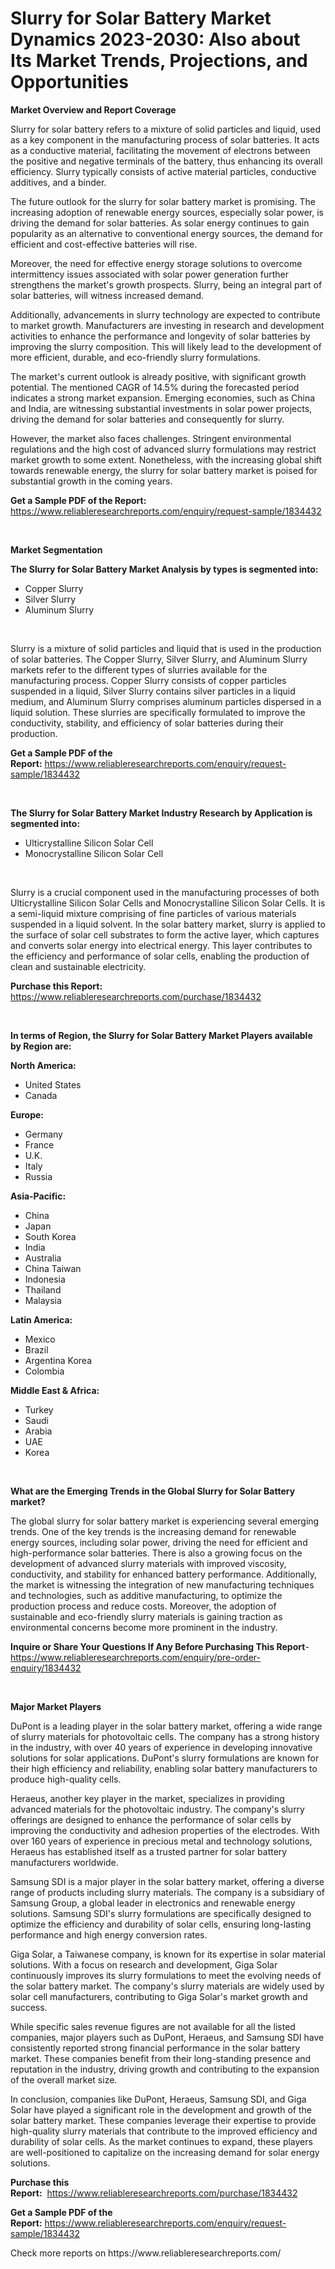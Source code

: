 <p><h1>Slurry for Solar Battery Market Dynamics 2023-2030: Also about Its Market Trends, Projections, and Opportunities</h1></p><p><strong>Market Overview and Report Coverage</strong></p>
<p><p>Slurry for solar battery refers to a mixture of solid particles and liquid, used as a key component in the manufacturing process of solar batteries. It acts as a conductive material, facilitating the movement of electrons between the positive and negative terminals of the battery, thus enhancing its overall efficiency. Slurry typically consists of active material particles, conductive additives, and a binder.</p><p>The future outlook for the slurry for solar battery market is promising. The increasing adoption of renewable energy sources, especially solar power, is driving the demand for solar batteries. As solar energy continues to gain popularity as an alternative to conventional energy sources, the demand for efficient and cost-effective batteries will rise.</p><p>Moreover, the need for effective energy storage solutions to overcome intermittency issues associated with solar power generation further strengthens the market's growth prospects. Slurry, being an integral part of solar batteries, will witness increased demand.</p><p>Additionally, advancements in slurry technology are expected to contribute to market growth. Manufacturers are investing in research and development activities to enhance the performance and longevity of solar batteries by improving the slurry composition. This will likely lead to the development of more efficient, durable, and eco-friendly slurry formulations.</p><p>The market's current outlook is already positive, with significant growth potential. The mentioned CAGR of 14.5% during the forecasted period indicates a strong market expansion. Emerging economies, such as China and India, are witnessing substantial investments in solar power projects, driving the demand for solar batteries and consequently for slurry.</p><p>However, the market also faces challenges. Stringent environmental regulations and the high cost of advanced slurry formulations may restrict market growth to some extent. Nonetheless, with the increasing global shift towards renewable energy, the slurry for solar battery market is poised for substantial growth in the coming years.</p></p>
<p><strong>Get a Sample PDF of the Report:</strong> <a href="https://www.reliableresearchreports.com/enquiry/request-sample/1834432">https://www.reliableresearchreports.com/enquiry/request-sample/1834432</a></p>
<p>&nbsp;</p>
<p><strong>Market Segmentation</strong></p>
<p><strong>The Slurry for Solar Battery Market Analysis by types is segmented into:</strong></p>
<p><ul><li>Copper Slurry</li><li>Silver Slurry</li><li>Aluminum Slurry</li></ul></p>
<p>&nbsp;</p>
<p><p>Slurry is a mixture of solid particles and liquid that is used in the production of solar batteries. The Copper Slurry, Silver Slurry, and Aluminum Slurry markets refer to the different types of slurries available for the manufacturing process. Copper Slurry consists of copper particles suspended in a liquid, Silver Slurry contains silver particles in a liquid medium, and Aluminum Slurry comprises aluminum particles dispersed in a liquid solution. These slurries are specifically formulated to improve the conductivity, stability, and efficiency of solar batteries during their production.</p></p>
<p><strong>Get a Sample PDF of the Report:</strong>&nbsp;<a href="https://www.reliableresearchreports.com/enquiry/request-sample/1834432">https://www.reliableresearchreports.com/enquiry/request-sample/1834432</a></p>
<p>&nbsp;</p>
<p><strong>The Slurry for Solar Battery Market Industry Research by Application is segmented into:</strong></p>
<p><ul><li>Ulticrystalline Silicon Solar Cell</li><li>Monocrystalline Silicon Solar Cell</li></ul></p>
<p>&nbsp;</p>
<p><p>Slurry is a crucial component used in the manufacturing processes of both Ulticrystalline Silicon Solar Cells and Monocrystalline Silicon Solar Cells. It is a semi-liquid mixture comprising of fine particles of various materials suspended in a liquid solvent. In the solar battery market, slurry is applied to the surface of solar cell substrates to form the active layer, which captures and converts solar energy into electrical energy. This layer contributes to the efficiency and performance of solar cells, enabling the production of clean and sustainable electricity.</p></p>
<p><strong>Purchase this Report:</strong>&nbsp; <a href="https://www.reliableresearchreports.com/purchase/1834432">https://www.reliableresearchreports.com/purchase/1834432</a></p>
<p>&nbsp;</p>
<p><strong>In terms of Region, the Slurry for Solar Battery Market Players available by Region are:</strong></p>
<p>
    <p> <strong> North America: </strong>
        <ul>
            <li>United States</li>
            <li>Canada</li>
        </ul>
        </p> 
    <p> <strong> Europe: </strong>
        <ul>
            <li>Germany</li>
            <li>France</li>
            <li>U.K.</li>
            <li>Italy</li>
            <li>Russia</li>
        </ul>
        </p> 
    <p> <strong> Asia-Pacific: </strong>
        <ul>
            <li>China</li>
            <li>Japan</li>
            <li>South Korea</li>
            <li>India</li>
            <li>Australia</li>
            <li>China Taiwan</li>
            <li>Indonesia</li>
            <li>Thailand</li>
            <li>Malaysia</li>
        </ul>
        </p> 
    <p> <strong> Latin America: </strong>
        <ul>
            <li>Mexico</li>
            <li>Brazil</li>
            <li>Argentina Korea</li>
            <li>Colombia</li>
        </ul>
        </p> 
    <p> <strong> Middle East & Africa: </strong>
        <ul>
            <li>Turkey</li>
            <li>Saudi</li>
            <li>Arabia</li>
            <li>UAE</li>
            <li>Korea</li>
        </ul>
    </p>
    </p>
<p>&nbsp;</p>
<p><strong>What are the Emerging Trends in the Global Slurry for Solar Battery market?</strong></p>
<p><p>The global slurry for solar battery market is experiencing several emerging trends. One of the key trends is the increasing demand for renewable energy sources, including solar power, driving the need for efficient and high-performance solar batteries. There is also a growing focus on the development of advanced slurry materials with improved viscosity, conductivity, and stability for enhanced battery performance. Additionally, the market is witnessing the integration of new manufacturing techniques and technologies, such as additive manufacturing, to optimize the production process and reduce costs. Moreover, the adoption of sustainable and eco-friendly slurry materials is gaining traction as environmental concerns become more prominent in the industry.</p></p>
<p><strong>Inquire or Share Your Questions If Any Before Purchasing This Report</strong>- <a href="https://www.reliableresearchreports.com/enquiry/pre-order-enquiry/1834432">https://www.reliableresearchreports.com/enquiry/pre-order-enquiry/1834432</a></p>
<p>&nbsp;</p>
<p><strong>Major Market Players</strong></p>
<p><p>DuPont is a leading player in the solar battery market, offering a wide range of slurry materials for photovoltaic cells. The company has a strong history in the industry, with over 40 years of experience in developing innovative solutions for solar applications. DuPont's slurry formulations are known for their high efficiency and reliability, enabling solar battery manufacturers to produce high-quality cells.</p><p>Heraeus, another key player in the market, specializes in providing advanced materials for the photovoltaic industry. The company's slurry offerings are designed to enhance the performance of solar cells by improving the conductivity and adhesion properties of the electrodes. With over 160 years of experience in precious metal and technology solutions, Heraeus has established itself as a trusted partner for solar battery manufacturers worldwide.</p><p>Samsung SDI is a major player in the solar battery market, offering a diverse range of products including slurry materials. The company is a subsidiary of Samsung Group, a global leader in electronics and renewable energy solutions. Samsung SDI's slurry formulations are specifically designed to optimize the efficiency and durability of solar cells, ensuring long-lasting performance and high energy conversion rates.</p><p>Giga Solar, a Taiwanese company, is known for its expertise in solar material solutions. With a focus on research and development, Giga Solar continuously improves its slurry formulations to meet the evolving needs of the solar battery market. The company's slurry materials are widely used by solar cell manufacturers, contributing to Giga Solar's market growth and success.</p><p>While specific sales revenue figures are not available for all the listed companies, major players such as DuPont, Heraeus, and Samsung SDI have consistently reported strong financial performance in the solar battery market. These companies benefit from their long-standing presence and reputation in the industry, driving growth and contributing to the expansion of the overall market size.</p><p>In conclusion, companies like DuPont, Heraeus, Samsung SDI, and Giga Solar have played a significant role in the development and growth of the solar battery market. These companies leverage their expertise to provide high-quality slurry materials that contribute to the improved efficiency and durability of solar cells. As the market continues to expand, these players are well-positioned to capitalize on the increasing demand for solar energy solutions.</p></p>
<p><strong>Purchase this Report:</strong>&nbsp;&nbsp;<a href="https://www.reliableresearchreports.com/purchase/1834432">https://www.reliableresearchreports.com/purchase/1834432</a></p>
<p></p>
<p><strong>Get a Sample PDF of the Report:</strong>&nbsp;<a href="https://www.reliableresearchreports.com/enquiry/request-sample/1834432">https://www.reliableresearchreports.com/enquiry/request-sample/1834432</a></p>
<p>Check more reports on https://www.reliableresearchreports.com/</p>